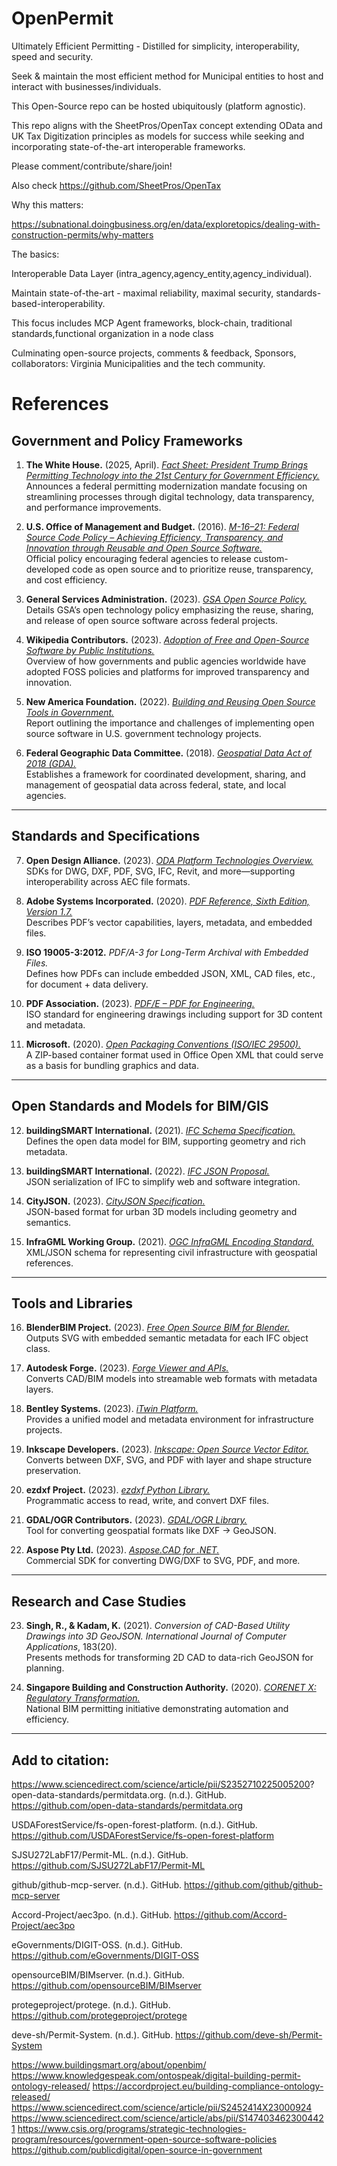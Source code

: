 # OpenPermit

Ultimately Efficient Permitting - Distilled for simplicity, interoperability, speed and security. 

Seek & maintain the most efficient method for Municipal entities to host and interact with businesses/individuals.

This Open-Source repo can be hosted ubiquitously (platform agnostic). 

This repo aligns with the SheetPros/OpenTax concept extending OData and UK Tax Digitization principles as models for success while seeking and incorporating state-of-the-art interoperable frameworks. 

Please comment/contribute/share/join!

Also check https://github.com/SheetPros/OpenTax

Why this matters:

https://subnational.doingbusiness.org/en/data/exploretopics/dealing-with-construction-permits/why-matters

The basics:

Interoperable Data Layer (intra_agency,agency_entity,agency_individual). 

Maintain state-of-the-art - maximal reliability, maximal security, standards-based-interoperability. 

This focus includes MCP Agent frameworks, block-chain, traditional standards,functional organization in a node class  

Culminating open-source projects, comments & feedback, Sponsors, collaborators: Virginia Municipalities and the tech community. 



# References

## Government and Policy Frameworks

1. **The White House.** (2025, April). [*Fact Sheet: President Trump Brings Permitting Technology into the 21st Century for Government Efficiency.*](https://www.whitehouse.gov/fact-sheets/2025/04/fact-sheet-president-trump-brings-permitting-technology-into-the-21st-century-for-government-efficiency/)  
   Announces a federal permitting modernization mandate focusing on streamlining processes through digital technology, data transparency, and performance improvements.

2. **U.S. Office of Management and Budget.** (2016). [*M-16–21: Federal Source Code Policy – Achieving Efficiency, Transparency, and Innovation through Reusable and Open Source Software.*](https://digital.gov/resources/requirements-for-achieving-efficiency-transparency-and-innovation-through-reusable-and-open-source-software/)  
   Official policy encouraging federal agencies to release custom-developed code as open source and to prioritize reuse, transparency, and cost efficiency.

3. **General Services Administration.** (2023). [*GSA Open Source Policy.*](https://open.gsa.gov/oss/)  
   Details GSA’s open technology policy emphasizing the reuse, sharing, and release of open source software across federal projects.

4. **Wikipedia Contributors.** (2023). [*Adoption of Free and Open-Source Software by Public Institutions.*](https://en.wikipedia.org/wiki/Adoption_of_free_and_open-source_software_by_public_institutions)  
   Overview of how governments and public agencies worldwide have adopted FOSS policies and platforms for improved transparency and innovation.

5. **New America Foundation.** (2022). [*Building and Reusing Open Source Tools in Government.*](https://www.newamerica.org/digital-impact-governance-initiative/reports/building-and-reusing-open-source-tools-government/section-one-an-overview-of-open-source/)  
   Report outlining the importance and challenges of implementing open source software in U.S. government technology projects.

6. **Federal Geographic Data Committee.** (2018). [*Geospatial Data Act of 2018 (GDA).*](https://www.fgdc.gov/gda)  
   Establishes a framework for coordinated development, sharing, and management of geospatial data across federal, state, and local agencies.

---

## Standards and Specifications

7. **Open Design Alliance.** (2023). [*ODA Platform Technologies Overview.*](https://www.opendesign.com/products/oda-platform)  
   SDKs for DWG, DXF, PDF, SVG, IFC, Revit, and more—supporting interoperability across AEC file formats.

8. **Adobe Systems Incorporated.** (2020). [*PDF Reference, Sixth Edition, Version 1.7.*](https://www.adobe.com/content/dam/acom/en/devnet/pdf/pdfs/pdf_reference_1-7.pdf)  
   Describes PDF’s vector capabilities, layers, metadata, and embedded files.

9. **ISO 19005-3:2012.** *PDF/A-3 for Long-Term Archival with Embedded Files.*  
   Defines how PDFs can include embedded JSON, XML, CAD files, etc., for document + data delivery.

10. **PDF Association.** (2023). [*PDF/E – PDF for Engineering.*](https://www.pdfa.org/specifications/pdf-e/)  
    ISO standard for engineering drawings including support for 3D content and metadata.

11. **Microsoft.** (2020). [*Open Packaging Conventions (ISO/IEC 29500).*](https://docs.microsoft.com/en-us/openspecs/office_standards/ms-opc)  
    A ZIP-based container format used in Office Open XML that could serve as a basis for bundling graphics and data.

---

## Open Standards and Models for BIM/GIS

12. **buildingSMART International.** (2021). [*IFC Schema Specification.*](https://technical.buildingsmart.org/standards/ifc/)  
    Defines the open data model for BIM, supporting geometry and rich metadata.

13. **buildingSMART International.** (2022). [*IFC JSON Proposal.*](https://github.com/buildingSMART/ifc-json)  
    JSON serialization of IFC to simplify web and software integration.

14. **CityJSON.** (2023). [*CityJSON Specification.*](https://www.cityjson.org)  
    JSON-based format for urban 3D models including geometry and semantics.

15. **InfraGML Working Group.** (2021). [*OGC InfraGML Encoding Standard.*](https://www.ogc.org/standards/infragml)  
    XML/JSON schema for representing civil infrastructure with geospatial references.

---

## Tools and Libraries

16. **BlenderBIM Project.** (2023). [*Free Open Source BIM for Blender.*](https://blenderbim.org)  
    Outputs SVG with embedded semantic metadata for each IFC object class.

17. **Autodesk Forge.** (2023). [*Forge Viewer and APIs.*](https://forge.autodesk.com)  
    Converts CAD/BIM models into streamable web formats with metadata layers.

18. **Bentley Systems.** (2023). [*iTwin Platform.*](https://www.bentley.com/software/itwin-platform/)  
    Provides a unified model and metadata environment for infrastructure projects.

19. **Inkscape Developers.** (2023). [*Inkscape: Open Source Vector Editor.*](https://inkscape.org)  
    Converts between DXF, SVG, and PDF with layer and shape structure preservation.

20. **ezdxf Project.** (2023). [*ezdxf Python Library.*](https://ezdxf.mozman.at)  
    Programmatic access to read, write, and convert DXF files.

21. **GDAL/OGR Contributors.** (2023). [*GDAL/OGR Library.*](https://gdal.org)  
    Tool for converting geospatial formats like DXF → GeoJSON.

22. **Aspose Pty Ltd.** (2023). [*Aspose.CAD for .NET.*](https://products.aspose.com/cad/net)  
    Commercial SDK for converting DWG/DXF to SVG, PDF, and more.

---

## Research and Case Studies

23. **Singh, R., & Kadam, K.** (2021). *Conversion of CAD-Based Utility Drawings into 3D GeoJSON.* *International Journal of Computer Applications*, 183(20).  
    Presents methods for transforming 2D CAD to data-rich GeoJSON for planning.

24. **Singapore Building and Construction Authority.** (2020). [*CORENET X: Regulatory Transformation.*](https://www.corenet.gov.sg)  
    National BIM permitting initiative demonstrating automation and efficiency.

---

## Add to citation:
https://www.sciencedirect.com/science/article/pii/S2352710225005200?
open-data-standards/permitdata.org. (n.d.). GitHub. https://github.com/open-data-standards/permitdata.org

USDAForestService/fs-open-forest-platform. (n.d.). GitHub. https://github.com/USDAForestService/fs-open-forest-platform

SJSU272LabF17/Permit-ML. (n.d.). GitHub. https://github.com/SJSU272LabF17/Permit-ML

github/github-mcp-server. (n.d.). GitHub. https://github.com/github/github-mcp-server

Accord-Project/aec3po. (n.d.). GitHub. https://github.com/Accord-Project/aec3po

eGovernments/DIGIT-OSS. (n.d.). GitHub. https://github.com/eGovernments/DIGIT-OSS

opensourceBIM/BIMserver. (n.d.). GitHub. https://github.com/opensourceBIM/BIMserver

protegeproject/protege. (n.d.). GitHub. https://github.com/protegeproject/protege

deve-sh/Permit-System. (n.d.). GitHub. https://github.com/deve-sh/Permit-System

https://www.buildingsmart.org/about/openbim/
https://www.knowledgespeak.com/ontospeak/digital-building-permit-ontology-released/
https://accordproject.eu/building-compliance-ontology-released/
https://www.sciencedirect.com/science/article/pii/S2452414X23000924
https://www.sciencedirect.com/science/article/abs/pii/S1474034623004421
https://www.csis.org/programs/strategic-technologies-program/resources/government-open-source-software-policies
https://github.com/publicdigital/open-source-in-government




